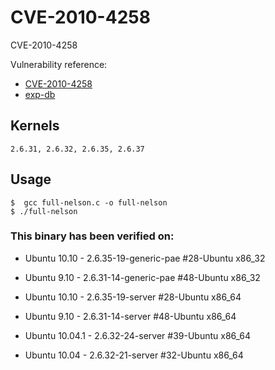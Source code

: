 # CVE-2010-4258

CVE-2010-4258

Vulnerability reference:
 * [CVE-2010-4258](http://www.cve.mitre.org/cgi-bin/cvename.cgi?name=2010-4258)  
 * [exp-db](https://www.exploit-db.com/exploits/15704/)  

## Kernels
```
2.6.31, 2.6.32, 2.6.35, 2.6.37
```   

## Usage
```
$  gcc full-nelson.c -o full-nelson
$ ./full-nelson
```  

### This binary has been verified on:
 - Ubuntu 10.10 - 2.6.35-19-generic-pae #28-Ubuntu x86_32  
 - Ubuntu 9.10 - 2.6.31-14-generic-pae #48-Ubuntu x86_32  

 - Ubuntu 10.10 - 2.6.35-19-server #28-Ubuntu x86_64  
 - Ubuntu 9.10 - 2.6.31-14-server #48-Ubuntu x86_64  
 - Ubuntu 10.04.1 - 2.6.32-24-server #39-Ubuntu x86_64  
 - Ubuntu 10.04 - 2.6.32-21-server #32-Ubuntu x86_64  



